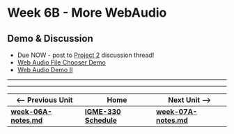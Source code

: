 # Week 6B - More WebAudio

## Demo & Discussion

- Due NOW - post to [Project 2](../projects/project-2.md) discussion thread!
- [Web Audio File Chooser Demo](https://github.com/tonethar/IGME-330-Master/blob/master/notes/demo-web-audio-file-chooser.md)
- [Web Audio Demo II](https://github.com/tonethar/IGME-330-Master/blob/master/notes/demo-web-audio-2.md)


<hr><hr>

| <-- Previous Unit | Home | Next Unit -->
| --- | --- | --- 
| [**week-06A-notes.md**](week-06A-notes.md)     |  [**IGME-330 Schedule**](../schedule.md) | [**week-07A-notes.md**](week-07A-notes.md)
